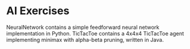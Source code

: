 # AI Exercises

NeuralNetwork contains a simple feedforward neural network implementation in Python. TicTacToe contains a 4x4x4 TicTacToe agent implementing minimax with alpha-beta pruning, written in Java.
